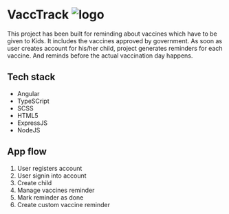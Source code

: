 # VaccTrack ![logo](https://live.staticflickr.com/65535/48060574176_d3ffca3e4f_m.jpg "logo")

This project has been built for reminding about vaccines which have to be given to Kids. It includes the vaccines approved by government.
As soon as user creates account for his/her child, project generates reminders for each vaccine.
And reminds before the actual vaccination day happens.  

## Tech stack
+ Angular
+ TypeSCript
+ SCSS
+ HTML5
+ ExpressJS
+ NodeJS

## App flow
1. User registers account
2. User signin into account
3. Create child
4. Manage vaccines reminder
5. Mark reminder as done
6. Create custom vaccine reminder


